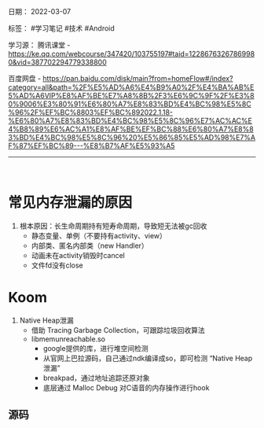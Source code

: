 日期： 2022-03-07

标签： #学习笔记 #技术  #Android 

学习源： 
腾讯课堂 - https://ke.qq.com/webcourse/347420/103755197#taid=12286763267869980&vid=387702294779338800

百度网盘 - https://pan.baidu.com/disk/main?from=homeFlow#/index?category=all&path=%2F%E5%AD%A6%E4%B9%A0%2F%E4%BA%AB%E5%AD%A6VIP%E8%AF%BE%E7%A8%8B%2F3%E6%9C%9F%2F%E3%80%9006%E3%80%91%E6%80%A7%E8%83%BD%E4%BC%98%E5%8C%96%2F%EF%BC%8803%EF%BC%892022.1.18-%E6%80%A7%E8%83%BD%E4%BC%98%E5%8C%96%E7%AC%AC%E4%B8%89%E6%AC%A1%E8%AF%BE%EF%BC%88%E6%80%A7%E8%83%BD%E4%BC%98%E5%8C%96%20%E5%86%85%E5%AD%98%E7%AF%87%EF%BC%89---%E8%B7%AF%E5%93%A5

---
<br>

# 常见内存泄漏的原因
1. 根本原因：长生命周期持有短寿命周期，导致短无法被gc回收
	- 静态变量、单例（不要持有activity、view）
	- 内部类、匿名内部类（new Handler）
	- 动画未在activity销毁时cancel
	- 文件fd没有close


# Koom
1. Native Heap泄漏
	- 借助 Tracing Garbage Collection，可跟踪垃圾回收算法
	- libmemunreachable.so
		- google提供的库，进行堆空间检测
		- 从官网上巴拉源码，自己通过ndk编译成so，即可检测 “Native Heap泄漏”
		- breakpad，通过地址追踪还原对象
		- 底层通过 Malloc Debug 对C语音的内存操作进行hook

## 源码
